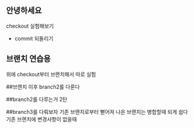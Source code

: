 ## 안녕하세요

checkout 실험해보기
 - commit 되돌리기

 ## 브랜치 연습용
 위에 checkout부터 브랜치해서 따로 실험

 ##브랜치 이후 branch2를 다룬다
 

 ##branch2를 다루는거 2탄

 ##branch3를 다뤄보자
 기존 브랜치로부터 뻗어져 나온 브랜치는 병합할때 되게 쉽다
 기존 브랜치에 변경사항이 없을때
